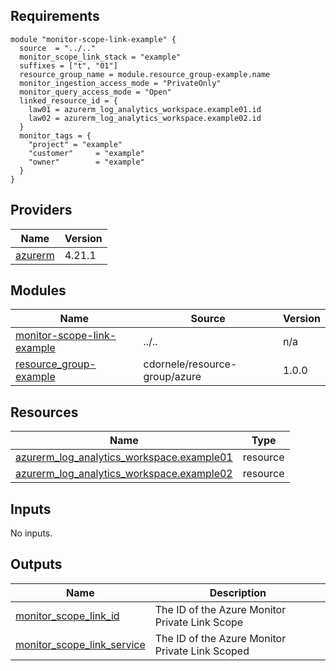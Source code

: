 <!-- BEGIN_TF_DOCS -->
## Requirements

```
module "monitor-scope-link-example" {
  source  = "../.."
  monitor_scope_link_stack = "example"
  suffixes = ["t", "01"]
  resource_group_name = module.resource_group-example.name
  monitor_ingestion_access_mode = "PrivateOnly"
  monitor_query_access_mode = "Open"
  linked_resource_id = {
    law01 = azurerm_log_analytics_workspace.example01.id
    law02 = azurerm_log_analytics_workspace.example02.id
  }
  monitor_tags = {
    "project" = "example"
    "customer"     = "example"
    "owner"        = "example"
  }
}

```

## Providers

| Name | Version |
|------|---------|
| <a name="provider_azurerm"></a> [azurerm](#provider\_azurerm) | 4.21.1 |

## Modules

| Name | Source | Version |
|------|--------|---------|
| <a name="module_monitor-scope-link-example"></a> [monitor-scope-link-example](#module\_monitor-scope-link-example) | ../.. | n/a |
| <a name="module_resource_group-example"></a> [resource\_group-example](#module\_resource\_group-example) | cdornele/resource-group/azure | 1.0.0 |

## Resources

| Name | Type |
|------|------|
| [azurerm_log_analytics_workspace.example01](https://registry.terraform.io/providers/hashicorp/azurerm/latest/docs/resources/log_analytics_workspace) | resource |
| [azurerm_log_analytics_workspace.example02](https://registry.terraform.io/providers/hashicorp/azurerm/latest/docs/resources/log_analytics_workspace) | resource |

## Inputs

No inputs.

## Outputs

| Name | Description |
|------|-------------|
| <a name="output_monitor_scope_link_id"></a> [monitor\_scope\_link\_id](#output\_monitor\_scope\_link\_id) | The ID of the Azure Monitor Private Link Scope |
| <a name="output_monitor_scope_link_service"></a> [monitor\_scope\_link\_service](#output\_monitor\_scope\_link\_service) | The ID of the Azure Monitor Private Link Scoped |
<!-- END_TF_DOCS -->